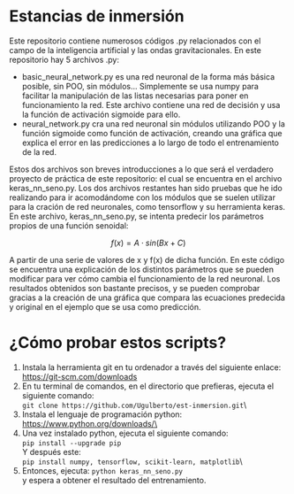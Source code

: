 # Estancias de inmersión
Este repositorio contiene numerosos códigos .py relacionados con el campo de la inteligencia artificial y las ondas gravitacionales. En este repositorio hay 5 archivos .py:
- basic_neural_network.py es una red neuronal de la forma más básica posible, sin POO, sin módulos... Simplemente se usa numpy para facilitar la manipulación de las listas necesarias para poner en funcionamiento la red. Este archivo contiene una red de decisión y usa la función de activación sigmoide para ello.
- neural_network.py cra una red neuronal sin módulos utilizando POO y la función sigmoide como función de activación, creando una gráfica que explica el error en las predicciones a lo largo de todo el entrenamiento de la red.

Estos dos archivos son breves introducciones a lo que será el verdadero proyecto de práctica de este repositorio: el cual se encuentra en el archivo keras_nn_seno.py. Los dos archivos restantes han sido pruebas que he ido realizando para ir acomodándome con los módulos que se suelen utilizar para la cración de red neuronales, como tensorflow y su herramienta keras.
En este archivo, keras_nn_seno.py, se intenta predecir los parámetros propios de una función senoidal:
```math
f(x)=A⋅sin(Bx+C)
```
A partir de una serie de valores de x y f(x) de dicha función.
En este código se encuentra una explicación de los distintos parámetros que se pueden modificar para ver cómo cambia el funcionamiento de la red neuronal.
Los resultados obtenidos son bastante precisos, y se pueden comprobar gracias a la creación de una gráfica que compara las ecuaciones predecida y original en el ejemplo que se usa como predicción.

# ¿Cómo probar estos scripts?
1. Instala la herramienta git en tu ordenador a través del siguiente enlace: https://git-scm.com/downloads
2. En tu terminal de comandos, en el directorio que prefieras, ejecuta el siguiente comando:\
   ```git clone https://github.com/Ugulberto/est-inmersion.git```\
3. Instala el lenguaje de programación python: https://www.python.org/downloads/\
4. Una vez instalado python, ejecuta el siguiente comando:\
   ```pip install --upgrade pip```\
   Y después este:\
  ```pip install numpy, tensorflow, scikit-learn, matplotlib```\
5. Entonces, ejecuta:
   ```python keras_nn_seno.py```\
y espera a obtener el resultado del entrenamiento.
